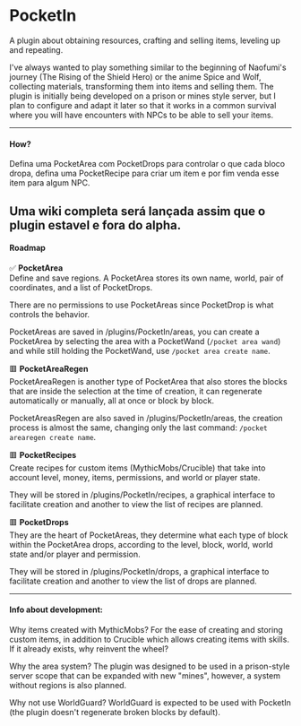 # PocketIn
A plugin about obtaining resources, crafting and selling items, leveling up and repeating.

I've always wanted to play something similar to the beginning of Naofumi's journey (The Rising of the Shield Hero) or the anime Spice and Wolf, collecting materials, transforming them into items and selling them. The plugin is initially being developed on a prison or mines style server, but I plan to configure and adapt it later so that it works in a common survival where you will have encounters with NPCs to be able to sell your items.

---
#### How?
Defina uma PocketArea com PocketDrops para controlar o que cada bloco dropa, defina uma PocketRecipe para criar um item e por fim venda esse item para algum NPC.

Uma wiki completa será lançada assim que o plugin estavel e fora do alpha.
---
#### Roadmap
✅ **PocketArea**  
Define and save regions. A PocketArea stores its own name, world, pair of coordinates, and a list of PocketDrops.

There are no permissions to use PocketAreas since PocketDrop is what controls the behavior.

PocketAreas are saved in /plugins/PocketIn/areas, you can create a PocketArea by selecting the area with a PocketWand (`/pocket area wand`) and while still holding the PocketWand, use `/pocket area create name`.

🟥 **PocketAreaRegen**  
PocketAreaRegen is another type of PocketArea that also stores the blocks that are inside the selection at the time of creation, it can regenerate automatically
or manually, all at once or block by block.

PocketAreasRegen are also saved in /plugins/PocketIn/areas, the creation process is almost the same, changing only the last command: `/pocket arearegen create name`.

🟥 **PocketRecipes**  
Create recipes for custom items (MythicMobs/Crucible) that take into account level, money, items, permissions, and world or player state.

They will be stored in /plugins/PocketIn/recipes, a graphical interface to facilitate creation and another to view the list of recipes are planned.

🟥 **PocketDrops**  
They are the heart of PocketAreas, they determine what each type of block within the PocketArea drops, according to the
level, block, world, world state and/or player and permission.

They will be stored in /plugins/PocketIn/drops, a graphical interface to facilitate creation and another to view the list
of drops are planned.

---
#### Info about development:
Why items created with MythicMobs? For the ease of creating and storing custom items, in addition to Crucible which allows creating items with skills. If it already exists, why reinvent the wheel?

Why the area system? The plugin was designed to be used in a prison-style server scope that can be expanded with new "mines", however, a system without regions is also planned.

Why not use WorldGuard? WorldGuard is expected to be used with PocketIn (the plugin doesn't regenerate broken blocks by default).